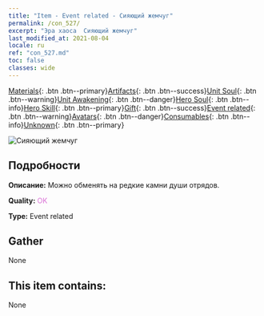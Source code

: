 ```yaml
---
title: "Item - Event related - Сияющий жемчуг"
permalink: /con_527/
excerpt: "Эра хаоса  Сияющий жемчуг"
last_modified_at: 2021-08-04
locale: ru
ref: "con_527.md"
toc: false
classes: wide
---
```

 [Materials](/ItemsRU/){: .btn .btn--primary}[Artifacts](/ItemsRU/Artifacts/){: .btn .btn--success}[Unit Soul](/ItemsRU/UnitSoul/){: .btn .btn--warning}[Unit Awakening](/ItemsRU/UnitAwakening/){: .btn .btn--danger}[Hero Soul](/ItemsRU/HeroSoul/){: .btn .btn--info}[Hero Skill](/ItemsRU/HeroSkill/){: .btn .btn--primary}[Gift](/ItemsRU/Gift/){: .btn .btn--success}[Event related](/ItemsRU/Events/){: .btn .btn--warning}[Avatars](/ItemsRU/Avatars/){: .btn .btn--danger}[Consumables](/ItemsRU/Consumables/){: .btn .btn--info}[Unknown](/ItemsRU/Unknown/){: .btn .btn--primary}

 ![Сияющий жемчуг](/images/t/i_10013.png)

## Подробности
 **Описание:** Можно обменять на редкие камни души отрядов.

 **Quality:** <span style="color: #DA70D6">OK</span>

 **Type:** Event related

## Gather

  None

## This item contains:

  None

